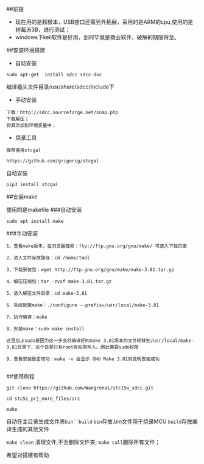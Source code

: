 ##前提

- 现在用的是超极本，USB接口还需另外拓展，采用的是ARM的cpu,使用的是树莓派3B，进行测试；
- windows下keil软件是好用，到时毕竟是商业软件，破解的期限将至。

##安装环境搭建

- 自动安装

```
sudo apt-get  install sdcc sdcc-doc

```

编译器头文件目录/usr/share/sdcc/include下

- 手动安装

```
下载：http://sdcc.sourceforge.net/snap.php
下载解压；
将其添加到环境变量中；
```


- 烧录工具

`推荐使用stcgal`
```
https://github.com/grigorig/stcgal
```
自动安装
```
pip3 install stcgal

```


##安装make

使用的是makefile
###自动安装
```
sudo apt install make
```

###手动安装

```
1、查看make版本，在浏览器搜索：ftp://ftp.gnu.org/gnu/make/ 可进入下载页面

2、进入文件存放路径：cd /home/tool

3、下载安装包：wget http://ftp.gnu.org/gnu/make/make-3.81.tar.gz

4、解压压缩包：tar -zvxf make-3.81.tar.gz

5、进入解压文件目录：cd make-3.81

6、系统配置make：./configure --prefix=/usr/local/make-3.81

7、执行编译：make

8、安装make：sudo make install  

这里加上sudo是因为这一步会将编译好的make 3.81版本的文件转移到/usr/local/make-3.81目录下，这个目录只有root有权限写入。因此需要sudo权限

9、查看安装是否成功：make -v 会显示 GNU Make 3.81则说明安装成功


```
##使用例程

```
git clone https://github.com/Wangrenai/stc15w_sdcc.git

cd stc51_prj_more_files/src

make

```
自动在主目录生成文件夹`bin``build`
`bin`存放.bin文件用于烧录MCU
`build`存放编译生成的其他文件

`make clean` 清理文件,不会删除文件夹;
`make call`删除所有文件；

希望对搭建有帮助



